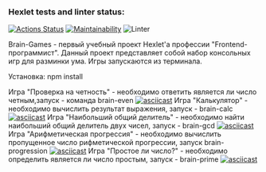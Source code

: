 ### Hexlet tests and linter status:
[![Actions Status](https://github.com/Oxian66/frontend-project-lvl1/workflows/hexlet-check/badge.svg)](https://github.com/Oxian66/frontend-project-lvl1/actions)
[![Maintainability](https://api.codeclimate.com/v1/badges/a99a88d28ad37a79dbf6/maintainability)](https://codeclimate.com/github/codeclimate/codeclimate/maintainability)
![Linter](https://github.com/Oxian66/frontend-project-lvl1/workflows/autolinting/badge.svg)

Brain-Games - первый учебный проект Hexlet'a профессии "Frontend-программист". Данный проект представляет собой набор консольных игр для разминки ума. Игры запускаются из терминала.

Установка: npm install 

Игра "Проверка на четность" - необходимо ответить является ли число четным,запуск - команда brain-even
[![asciicast](https://asciinema.org/a/394706.svg)](https://asciinema.org/a/394706)
Игра "Калькулятор" - необходимо вычислить результат выражения, запуск - brain-calc
[![asciicast](https://asciinema.org/a/394707.svg)](https://asciinema.org/a/394707)
Игра "Наибольший общий делитель" - необходимо найти наибольший общий делитель двух чисел, запуск - brain-gcd
[![asciicast](https://asciinema.org/a/394708.svg)](https://asciinema.org/a/394708)
Игра "Арифметическая прогрессия" - необходимо вычислить пропущенное число рифметической прогрессии, запуск brain-progression
[![asciicast](https://asciinema.org/a/394710.svg)](https://asciinema.org/a/394710)
Игра "Простое ли число?" - необходимо определить является ли число простым, запуск - brain-prime
[![asciicast](https://asciinema.org/a/394709.svg)](https://asciinema.org/a/394709)

